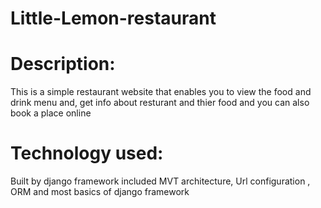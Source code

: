 # Little-Lemon-restaurant
# Description:
  This is a simple restaurant website that enables you to view the food and drink menu and, get info about resturant and thier food
  and you can also book a place online
# Technology used:
   Built by django framework included MVT architecture, Url configuration , ORM and most basics of django framework
 

